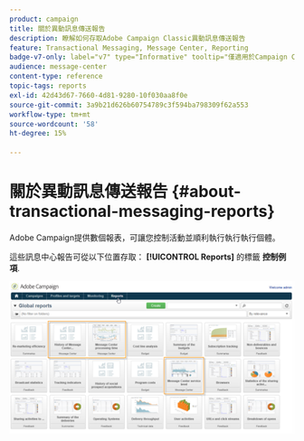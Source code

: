 ```yaml
---
product: campaign
title: 關於異動訊息傳送報告
description: 瞭解如何存取Adobe Campaign Classic異動訊息傳送報告
feature: Transactional Messaging, Message Center, Reporting
badge-v7-only: label="v7" type="Informative" tooltip="僅適用於Campaign Classic v7"
audience: message-center
content-type: reference
topic-tags: reports
exl-id: 42d43d67-7660-4d81-9280-10f030aa8f0e
source-git-commit: 3a9b21d626b60754789c3f594ba798309f62a553
workflow-type: tm+mt
source-wordcount: '58'
ht-degree: 15%

---
```


# 關於異動訊息傳送報告 {#about-transactional-messaging-reports}



Adobe Campaign提供數個報表，可讓您控制活動並順利執行執行執行個體。

這些訊息中心報告可從以下位置存取： **[!UICONTROL Reports]** 的標籤 **控制例項**.

![](assets/messagecenter_reporting_002.png)
